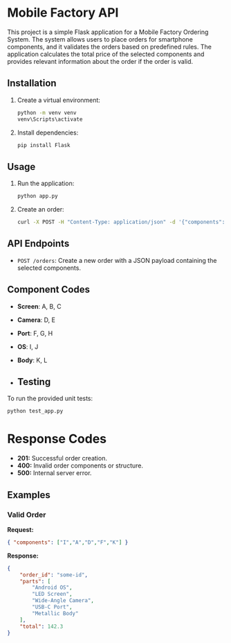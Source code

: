 # Mobile Factory API

This project is a simple Flask application for a Mobile Factory Ordering System. The system allows users to place orders for smartphone components, and it validates the orders based on predefined rules. The application calculates the total price of the selected components and provides relevant information about the order if the order is valid.

## Installation

1. Create a virtual environment:

    ```bash
    python -m venv venv
    venv\Scripts\activate
    ```

2. Install dependencies:

    ```bash
    pip install Flask
    ```

## Usage

1. Run the application:

    ```bash
    python app.py
    ```

2. Create an order:

    ```bash
    curl -X POST -H "Content-Type: application/json" -d '{"components": ["I","A","D","F","K"]}' http://127.0.0.1:5000/orders
    ```

## API Endpoints

- `POST /orders`: Create a new order with a JSON payload containing the selected components.

## Component Codes

- **Screen**: A, B, C
- **Camera**: D, E
- **Port**: F, G, H
- **OS**: I, J
- **Body**: K, L

- ## Testing

To run the provided unit tests:

```bash
python test_app.py
```

# Response Codes

- **201:** Successful order creation.
- **400:** Invalid order components or structure.
- **500:** Internal server error.

## Examples

### Valid Order

**Request:**

```json
{ "components": ["I","A","D","F","K"] }
```

**Response:**
```json
{
    "order_id": "some-id",
    "parts": [
        "Android OS",
        "LED Screen",
        "Wide-Angle Camera",
        "USB-C Port",
        "Metallic Body"
    ],
    "total": 142.3
}

```
